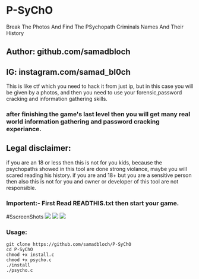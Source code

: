 # P-SyChO
Break The Photos And Find The PSychopath Criminals Names And Their History

## Author: github.com/samadbloch
## IG: instagram.com/samad_bl0ch


This is like ctf which you need to hack it from just ip, but in this case you will be given by a photos, and then you need to use your forensic,password cracking and information gathering skills.

### after finishing the game's last level then you will get many real world information gathering and password cracking experiance.

## Legal disclaimer:
if you are an 18 or less then this is not for you kids, because the psychopaths showed in this tool are done strong violance, maybe you will scared reading his history.
if you are and 18+ but you are a sensitive person then also this is not for you and owner or developer of this tool are not responsible.

### Importent:- First Read READTHIS.txt then start your game.

#SscreenShots
![](https://raw.githubusercontent.com/samadbloch/P-SyChO/main/screenshots/Screenshot_2020-11-11_23-46-47.png)
![](https://raw.githubusercontent.com/samadbloch/P-SyChO/main/screenshots/Screenshot_2020-11-11_23-47-42.png)
![](https://raw.githubusercontent.com/samadbloch/P-SyChO/main/screenshots/Screenshot_2020-11-11_23-49-32.png)

### Usage:
```
git clone https://github.com/samadbloch/P-SyChO
cd P-SyChO
chmod +x install.c
chmod +x psycho.c
./install
./psycho.c

